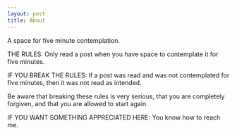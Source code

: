 ```yaml
---
layout: post
title: About
---
```


A space for five minute contemplation.

THE RULES:
Only read a post when you have space to contemplate it for five minutes. 

IF YOU BREAK THE RULES:
If a post was read and was not contemplated for five minutes, then it was not read as intended.

Be aware that breaking these rules is very serious, that you are completely forgiven, and that you are allowed to start again.

IF YOU WANT SOMETHING APPRECIATED HERE:
You know how to reach me.
